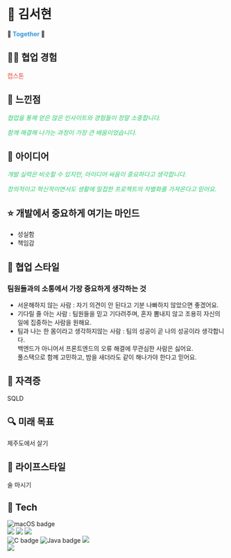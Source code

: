   <h1>🐰 김서현</h1>
  
  <p><strong>👀 <span style="color: #3498db;">Together</span> 👀</strong></p>
  
  <h2>👊🏻 협업 경험</h2>
  <p><a href="https://github.com/akrxso/sublindway" style="color: #e74c3c; text-decoration: none;">캡스톤</a></p>
  
  <h2>🌻 느낀점</h2>
  <p style="font-style: italic; color: #2ecc71;">
    협업을 통해 얻은 많은 인사이트와 경험들이 정말 소중합니다.
  </p>
  <p style="font-style: italic; color: #2ecc71;">
    함께 해결해 나가는 과정이 가장 큰 배움이었습니다.
  </p>
  
  <h2>💟 아이디어</h2>
  <p style="font-style: italic; color: #2ecc71;">
    개발 실력은 비슷할 수 있지만, 아이디어 싸움이 중요하다고 생각합니다. 
  </p>
  <p style="font-style: italic; color: #2ecc71;">
    창의적이고 혁신적이면서도 생활에 밀접한 프로젝트의 차별화를 가져온다고 믿어요.
  </p>
  
  <h2>⭐️ 개발에서 중요하게 여기는 마인드</h2>
  <ul>
    <li>성실함</li>
    <li>책임감</li>
  </ul>
  
  <h2>🌈 협업 스타일</h2>
  <h3>팀원들과의 소통에서 가장 중요하게 생각하는 것</h3>
  <ul>
    <li>서운해하지 않는 사람 : 자기 의견이 안 된다고 기분 나빠하지 않았으면 좋겠어요.</li>
    <li>기다릴 줄 아는 사람 : 팀원들을 믿고 기다려주며, 혼자 뽐내지 않고 조용히 자신의 일에 집중하는 사람을 원해요.</li>
    <li>팀과 나는 한 몸이라고 생각하지않는 사람 : 팀의 성공이 곧 나의 성공이라 생각합니다.<br> 백엔드가 아니어서 프론트엔드의 오류 해결에 무관심한 사람은 싫어요.<br>풀스택으로 함께 고민하고, 밤을 새더라도 같이 해나가야 한다고 믿어요.</li>
  </ul>
  
  <h2>🔑 자격증</h2>
  <p>SQLD</p>
  
  <h2>🔍 미래 목표</h2>
  <p>제주도에서 살기</p>
  
  <h2>🐤 라이프스타일</h2>
  <p>술 마시기</p>


  <h2>🔨 Tech</h2>
  <div>
    <img src="https://img.shields.io/badge/mac%20os-000000?style=for-the-badge&logo=apple&logoColor=white" alt="macOS badge" /><br>
    <img src="https://img.shields.io/badge/Android_Studio-3DDC84?style=for-the-badge&logo=android-studio&logoColor=white" /> <img src="https://img.shields.io/badge/iOS-000000?style=for-the-badge&logo=ios&logoColor=white" /> <img src="https://img.shields.io/badge/Xcode-007ACC?style=for-the-badge&logo=Xcode&logoColor=white" /> <br>       
    <img src="https://img.shields.io/badge/C-00599C?style=for-the-badge&logo=c&logoColor=white" alt="C badge" />
    <img src="https://img.shields.io/badge/Java-ED8B00?style=for-the-badge&logo=openjdk&logoColor=white" alt="Java badge" />
    <img src="https://img.shields.io/badge/Swift-FA7343?style=for-the-badge&logo=swift&logoColor=white" /> <br>
    <img src="https://img.shields.io/badge/Slack-4A154B?style=for-the-badge&logo=slack&logoColor=white" />
  </div>

